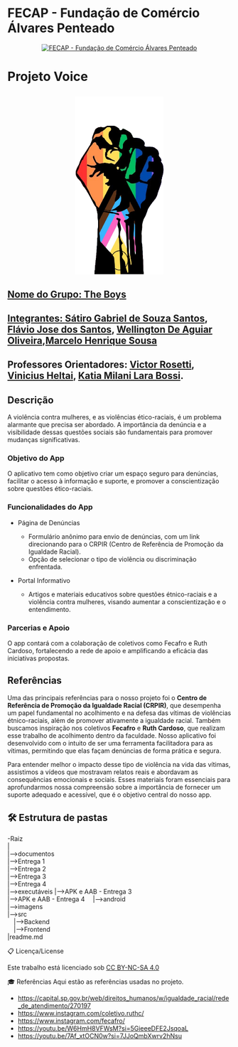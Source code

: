 # FECAP - Fundação de Comércio Álvares Penteado

<p align="center">
<a href= "https://www.fecap.br/"><img src="https://encrypted-tbn0.gstatic.com/images?q=tbn:ANd9GcRhZPrRa89Kma0ZZogxm0pi-tCn_TLKeHGVxywp-LXAFGR3B1DPouAJYHgKZGV0XTEf4AE&usqp=CAU" alt="FECAP - Fundação de Comércio Álvares Penteado" border="0"></a>
</p>

# Projeto Voice<p align="center">

<p align="center">
    <a href= "[https://www.fecap.br/](https://github.com/2024-2-NCC3/Projeto2)"><img src="Imagens/Logo_Icon/logo_app.png" width="200" height="400"/>
</p>



## Nome do Grupo: The Boys

## Integrantes: <a href="https://br.linkedin.com/in/s%C3%A1tiro-gabriel-27081430b">Sátiro Gabriel de Souza Santos</a>, <a href="https://www.linkedin.com/in/flaviojose-santos/">Flávio Jose dos Santos</a>, <a href="https://www.linkedin.com/in/wellington-oliveira-5b46a0191/">Wellington De Aguiar Oliveira</a>,<a href="https://www.linkedin.com/in/marcelo-souza-36403b260/?utm_source=share&utm_campaign=share_via&utm_content=profile&utm_medium=android_app">Marcelo Henrique Sousa</a>

## Professores Orientadores: <a href="https://www.linkedin.com/in/victorbarq/">Victor Rosetti</a>, <a href="https://www.linkedin.com/in/vheltai/">Vinicius Heltai</a>, <a href="https://www.linkedin.com/in/katia-bossi/"> Katia Milani Lara Bossi</a>.

## Descrição

A violência contra mulheres,  e as violências ético-raciais, é um problema alarmante que precisa ser abordado. A importância da denúncia e a visibilidade dessas questões sociais são fundamentais para promover mudanças significativas.

### Objetivo do App
O aplicativo tem como objetivo criar um espaço seguro para denúncias, facilitar o acesso à informação e suporte, e promover a conscientização sobre questões ético-raciais.

### Funcionalidades do App
- Página de Denúncias
  - Formulário anônimo para envio de denúncias, com um link direcionando para o CRPIR (Centro de Referência de Promoção da Igualdade Racial).
  - Opção de selecionar o tipo de violência ou discriminação enfrentada.

- Portal Informativo
  - Artigos e materiais educativos sobre questões étnico-raciais e a violência contra mulheres, visando aumentar a conscientização e o entendimento.

### Parcerias e Apoio
O app contará com a colaboração de coletivos como Fecafro e Ruth Cardoso, fortalecendo a rede de apoio e amplificando a eficácia das iniciativas propostas.


## Referências
Uma das principais referências para o nosso projeto foi o **Centro de Referência de Promoção da Igualdade Racial (CRPIR)**, que desempenha um papel fundamental no acolhimento e na defesa das vítimas de violências étnico-raciais, além de promover ativamente a igualdade racial. Também buscamos inspiração nos coletivos **Fecafro** e **Ruth Cardoso**, que realizam esse trabalho de acolhimento dentro da faculdade. Nosso aplicativo foi desenvolvido com o intuito de ser uma ferramenta facilitadora para as vítimas, permitindo que elas façam denúncias de forma prática e segura.

Para entender melhor o impacto desse tipo de violência na vida das vítimas, assistimos a vídeos que mostravam relatos reais e abordavam as consequências emocionais e sociais. Esses materiais foram essenciais para aprofundarmos nossa compreensão sobre a importância de fornecer um suporte adequado e acessível, que é o objetivo central do nosso app.

## 🛠 Estrutura de pastas

-Raiz  
|  
|-->documentos  
    |-->Entrega 1  
    |-->Entrega 2  
    |-->Entrega 3  
    |-->Entrega 4  
|-->executáveis 
    |-->APK e AAB - Entrega 3  
    |-->APK e AAB - Entrega 4 
 |-->android   
|-->imagens  
|-->src  
 |-->Backend  
 |-->Frontend  
|readme.md  

📋 Licença/License

<p xmlns:cc="http://creativecommons.org/ns#" >Este trabalho está licenciado sob <a href="https://creativecommons.org/licenses/by-nc-sa/4.0/?ref=chooser-v1" target="_blank" rel="license noopener noreferrer" style="display:inline-block;">CC BY-NC-SA 4.0<img style="height:22px!important;margin-left:3px;vertical-align:text-bottom;" src="https://mirrors.creativecommons.org/presskit/icons/cc.svg?ref=chooser-v1" alt=""><img style="height:22px!important;margin-left:3px;vertical-align:text-bottom;" src="https://mirrors.creativecommons.org/presskit/icons/by.svg?ref=chooser-v1" alt=""><img style="altura:22px!importante;margem-esquerda:3px;alinhamento-vertical:texto-inferior;" src="https://mirrors.creativecommons.org/presskit/icons/nc.svg?ref=chooser-v1" alt=""><img style="altura:22px!importante;margem-esquerda:3px;alinhamento-vertical:texto-inferior;" src="https://mirrors.creativecommons.org/presskit/icons/sa.svg?ref=chooser-v1" alt=""></a></p>

🎓 Referências
Aqui estão as referências usadas no projeto.
- https://capital.sp.gov.br/web/direitos_humanos/w/igualdade_racial/rede_de_atendimento/270197
- https://www.instagram.com/coletivo.ruthc/
- https://www.instagram.com/fecafro/
- https://youtu.be/W6HmH8VFWsM?si=5GieeeDFE2JsqoaL
- https://youtu.be/7Af_xtOCN0w?si=7JJoQmbXwrv2hNsu


